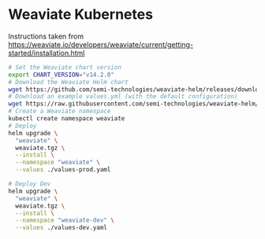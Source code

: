 # Weaviate Kubernetes

Instructions taken from https://weaviate.io/developers/weaviate/current/getting-started/installation.html

```bash
# Set the Weaviate chart version
export CHART_VERSION="v14.2.0"
# Download the Weaviate Helm chart
wget https://github.com/semi-technologies/weaviate-helm/releases/download/$CHART_VERSION/weaviate.tgz
# Download an example values.yml (with the default configuration)
wget https://raw.githubusercontent.com/semi-technologies/weaviate-helm/$CHART_VERSION/weaviate/values.yaml
# Create a Weaviate namespace
kubectl create namespace weaviate
# Deploy
helm upgrade \
  "weaviate" \
  weaviate.tgz \
  --install \
  --namespace "weaviate" \
  --values ./values-prod.yaml

# Deploy Dev
helm upgrade \
  "weaviate" \
  weaviate.tgz \
  --install \
  --namespace "weaviate-dev" \
  --values ./values-dev.yaml
```
